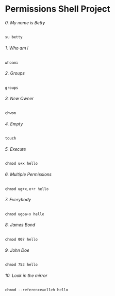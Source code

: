 # Permissions Shell Project
###### 0. My name is Betty  ######
```
su betty
```
###### 1. Who am I ######
```
whoami
```
###### 2. Groups ######
```
groups
```
###### 3. New Owner ######
```
chwon
```
###### 4. Empty ######
```
touch
```
###### 5. Execute ######
```
chmod u+x hello
```
###### 6. Multiple Permissions ######
```
chmod ug+x,o+r hello
```
###### 7. Everybody ######
```
chmod ugoa+x hello
```
###### 8. James Bond ######
```
chmod 007 hello
```
###### 9. John Doe ######
```
chmod 753 hello
```
###### 10. Look in the mirror ######
```
chmod --reference=olleh hello
```